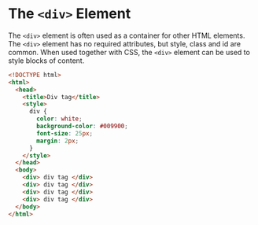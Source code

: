 # The `<div>` Element

The `<div>` element is often used as a container for other HTML elements. The `<div>` element has no required attributes, but style, class and id are common. When used together with CSS, the `<div>` element can be used to style blocks of content.

```html
<!DOCTYPE html>
<html>
  <head>
    <title>Div tag</title>
    <style>
      div {
        color: white;
        background-color: #009900;
        font-size: 25px;
        margin: 2px;
      }
    </style>
  </head>
  <body>
    <div> div tag </div>
    <div> div tag </div>
    <div> div tag </div>
    <div> div tag </div>
  </body>
</html>
```
